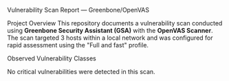 Vulnerability Scan Report — Greenbone/OpenVAS

Project Overview
This repository documents a vulnerability scan conducted using **Greenbone Security Assistant (GSA)** with the **OpenVAS Scanner**. The scan targeted 3 hosts within a local network and was configured for rapid assessment using the "Full and fast" profile.



Observed Vulnerability Classes

No critical vulnerabilities were detected in this scan. 
